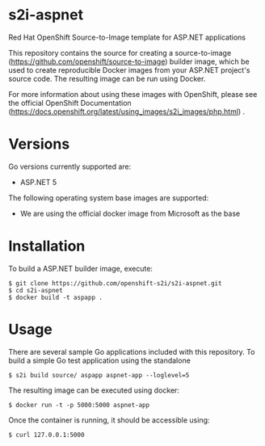 # s2i-aspnet
 Red Hat OpenShift Source-to-Image template for ASP.NET applications

This repository contains the source for creating a
source-to-image (https://github.com/openshift/source-to-image) builder image,
which be used to create reproducible Docker images from your ASP.NET project's
source code.  The resulting image can be run using Docker.

For more information about using these images with OpenShift, please see
the official OpenShift Documentation (https://docs.openshift.org/latest/using_images/s2i_images/php.html) .

# Versions

Go versions currently supported are:

* ASP.NET 5

The following operating system base images are supported:

* We are using the official docker image from Microsoft as the base

# Installation

To build a ASP.NET builder image, execute:

```
$ git clone https://github.com/openshift-s2i/s2i-aspnet.git
$ cd s2i-aspnet
$ docker build -t aspapp .
```

# Usage

There are several sample Go applications included with this repository.  To
build a simple Go test application using the standalone

```
$ s2i build source/ aspapp aspnet-app --loglevel=5
```

The resulting image can be executed using docker:

```
$ docker run -t -p 5000:5000 aspnet-app
```

Once the container is running, it should be accessible using:

```
$ curl 127.0.0.1:5000
```
